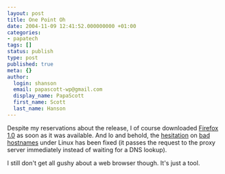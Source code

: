 ```yaml
---
layout: post
title: One Point Oh
date: 2004-11-09 12:41:52.000000000 +01:00
categories:
- papatech
tags: []
status: publish
type: post
published: true
meta: {}
author:
  login: shanson
  email: papascott-wp@gmail.com
  display_name: PapaScott
  first_name: Scott
  last_name: Hanson
---
```

<p>Despite my reservations about the release, I of course downloaded <a title="Firefox - Rediscover the web" href="http://www.mozilla.org/products/firefox/">Firefox 1.0</a> as soon as it was available. And lo and behold, the <a href="https://www.papascott.de/archives/2004/11/08/firefox-not-ready/">hesitation</a> on <a href="http://jsiwwe.jsjjeidnhwnnds.com/">bad hostnames</a> under Linux has been fixed (it passes the request to the proxy server immediately instead of waiting for a DNS lookup). </p>
<p>I still don't get all gushy about a web browser though. It's just a tool.</p>
